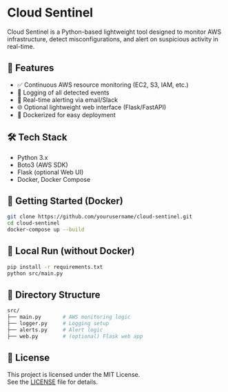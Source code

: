 
# Cloud Sentinel

Cloud Sentinel is a Python-based lightweight tool designed to monitor AWS infrastructure, detect misconfigurations, and alert on suspicious activity in real-time.

## 🚀 Features

- ✅ Continuous AWS resource monitoring (EC2, S3, IAM, etc.)
- 📄 Logging of all detected events
- 🔔 Real-time alerting via email/Slack
- 🌐 Optional lightweight web interface (Flask/FastAPI)
- 🐳 Dockerized for easy deployment

## 🛠️ Tech Stack

- Python 3.x
- Boto3 (AWS SDK)
- Flask (optional Web UI)
- Docker, Docker Compose

## 🐳 Getting Started (Docker)

```bash
git clone https://github.com/yourusername/cloud-sentinel.git
cd cloud-sentinel
docker-compose up --build
```

## 🐍 Local Run (without Docker)

```bash
pip install -r requirements.txt
python src/main.py
```

## 📁 Directory Structure

```bash
src/
├── main.py       # AWS monitoring logic
├── logger.py     # Logging setup
├── alerts.py     # Alert logic
├── web.py        # (optional) Flask web app
```

## 📄 License

This project is licensed under the MIT License.  
See the [LICENSE](LICENSE) file for details.
